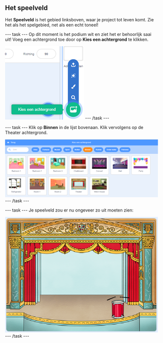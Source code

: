 ## Het speelveld

Het **Speelveld** is het gebied linksboven, waar je project tot leven komt. Zie het als het spelgebied, net als een echt toneel!

--- task --- Op dit moment is het podium wit en ziet het er behoorlijk saai uit! Voeg een achtergrond toe door op **Kies een achtergrond** te klikken.

![screenshot](images/band-stage-choose.png) --- /task ---

--- task --- Klik op **Binnen** in de lijst bovenaan. Klik vervolgens op de Theater achtergrond.

![screenshot](images/band-backdrop.png) --- /task ---

--- task --- Je speelveld zou er nu ongeveer zo uit moeten zien:

![screenshot](images/band-stage.png) --- /task ---